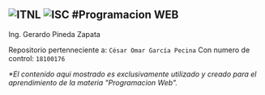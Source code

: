 ![ITNL](https://www.google.com/url?sa=i&url=https%3A%2F%2Fwww.klipartz.com%2Fes%2Fsticker-png-iingy&psig=AOvVaw0rJzTqffOudS9JIWtT5zwe&ust=1613183945134000&source=images&cd=vfe&ved=0CAIQjRxqFwoTCKjEmdWo4-4CFQAAAAAdAAAAABAI "TEC Campus Nuevo Laredo") ![ISC](https://www.google.com/url?sa=i&url=http%3A%2F%2Fwww.itnuevolaredo.edu.mx%2Ftakeyas%2F&psig=AOvVaw2N7A2g9ae_eCXVwI_38CVr&ust=1613184042335000&source=images&cd=vfe&ved=0CAIQjRxqFwoTCJjvuoKp4-4CFQAAAAAdAAAAABAb "ISC TEC Campus Nuevo Laredo")
#Programacion WEB
---
Ing. Gerardo Pineda Zapata

Repositorio pertenneciente a:
`César Omar García Pecina`
Con numero de control:
`18100176`

*\*El contenido aqui mostrado es exclusivamente utilizado y creado para el aprendimiento de la materia "Programacion Web".*

